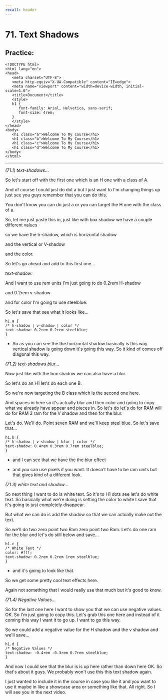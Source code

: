 ```yaml
---
recall: header
---
```


# 71. Text Shadows  
Practice:
----------------------------------------
```
<!DOCTYPE html>
<html lang="en">
<head>
   <meta charset="UTF-8">
   <meta http-equiv="X-UA-Compatible" content="IE=edge">
   <meta name="viewport" content="width=device-width, initial-scale=1.0">
   <title>Document</title>
   <style>
   h1 {
      font-family: Arial, Helvetica, sans-serif;
      font-size: 4rem;
   }
   </style>
</head>
<body>
   <h1 class="a">Welcome To My Course</h1>
   <h1 class="b">Welcome To My Course</h1>
   <h1 class="c">Welcome To My Course</h1>
   <h1 class="d">Welcome To My Course</h1>
</body>
</html>
```
----------------------------------------

*(71.1) text-shadows*...

So let's start off with the first one which is an H one with a class of A.  
 
And of course I could just do dot a but I just want to I'm changing things up just see you guys remember that you can do this.  
 
You don't know you can do just a or you can target the H one with the class of a.  
 
So, let me just paste this in, just like with box shadow we have a couple different values  
 
so we have the h-shadow, which is horizontal shadow  
 
and the vertical or V-shadow  
 
and the color.  
 
So let's go ahead and add to this first one...

*text-shadow:*  
 
And I want to use rem units I'm just going to do 0.2rem H-shadow  
 
and 0.2rem v-shadow  
 
and for color I'm going to use steelblue.  
 
So let's save that see what it looks like...

```
h1.a {
/* h-shadow | v-shadow | color */
text-shadow: 0.2rem 0.2rem steelblue;
}  
```  
 
* So as you can see the the horizontal shadow basically is this way vertical shadow is going down it's going this way. So it kind of comes off diagonal this way.

*(71.2) text-shadows blur*...

Now just like with the box shadow we can also have a blur.  
 
So let's do an H1 let's do each one B.  
 
So we're now targeting the B class which is the second one here.  
 
And spaces in here so it's actually blur and then color and going to copy what we already have appear and pieces in. So let's do let's do for RAM will do for RAM 3 ram for the V shadow and then for the blur.  
 
Let's do. We'll do. Point seven RAM and we'll keep steel blue. So let's save that...

```
h1.b {
/* h-shadow | v-shadow | blur | color */
text-shadow: 0.4rem 0.3rem 0.7rem steelblue;
}  
```  
 
* and I can see that we have the the blur effect  
 
* and you can use pixels if you want. It doesn't have to be ram units but that gives kind of a different look.

*(71.3) white text and shadow*...

So next thing I want to do is white text. So it's to H1 dots see let's do white text. So basically what we're doing is setting the color to white I save that it's going to just completely disappear.  
 
But what we can do is add the shadow so that we can actually make out the text.  
 
So we'll do two zero point two Ram zero point two Ram. Let's do one ram for the blur and let's do still below and save... 

```
h1.c {
/* White Text */
color: #fff;
text-shadow: 0.2rem 0.2rem 1rem steelblue;
}  
```  
 
* and it's going to look like that.  
 
So we get some pretty cool text effects here.  
 
Again not something that I would really use that much but it's good to know.

*(71.4) Negative Values*...

So for the last one here I want to show you that we can use negative values. OK. So I'm just going to copy this. Let's grab this one here and instead of it coming this way I want it to go up. I want to go this way.  
 
So we could add a negative value for the H shadow and the v shadow and we'll save...

```
h1.d {
/* Negative Values */
text-shadow: -0.4rem -0.3rem 0.7rem steelblue;
}  
```  
 
And now I could see that the blur is is up here rather than down here OK. So that's about it guys. We probably won't use this this text shadow again.  
 
I just wanted to include it in the course in case you like it and you want to use it maybe in like a showcase area or something like that. All right. So I will see you in the next video.